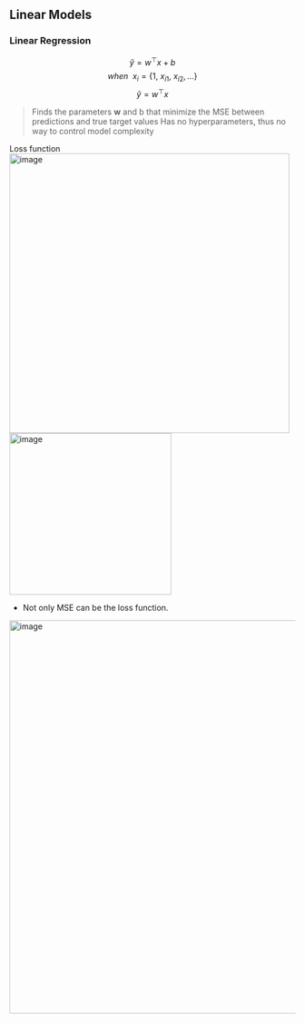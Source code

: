 ## Linear Models

### Linear Regression
$$ \hat{y} = w^\top x + b $$
$$ when \ \ x_i = \{ 1,\ x_{i1},\ x_{i2},... \} $$
$$ \hat{y} = w^\top x $$

> Finds the parameters **w** and b that minimize the MSE between predictions and true target values
> Has no hyperparameters, thus no way to control model complexity

Loss function  
<img width="493" alt="image" src="https://github.com/user-attachments/assets/cbae528b-523b-40c2-a57e-d22294eaf505"> <img width="285" alt="image" src="https://github.com/user-attachments/assets/f1d7ad61-f3e8-426a-9ee6-bfb0dfa17b63">

- Not only MSE can be the loss function.

<img width="693" alt="image" src="https://github.com/user-attachments/assets/2fedb6da-202a-4443-adb8-5a982f1ee23f">
